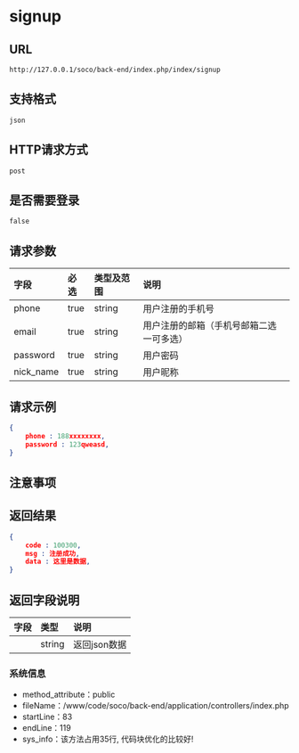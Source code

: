 # signup

##  URL
    http://127.0.0.1/soco/back-end/index.php/index/signup

##  支持格式
    json

##  HTTP请求方式
    post

##  是否需要登录
    false

##  请求参数
| 字段                     |   必选            |   类型及范围    | 说明                               |
|:-------------------------|:----------------- |:----------------|:-----------------------------------|
|phone|true|string|用户注册的手机号|
|email|true|string|用户注册的邮箱（手机号邮箱二选一可多选）|
|password|true|string|用户密码|
|nick_name|true|string|用户昵称|


##  请求示例
```json
{
    phone : 188xxxxxxxx,
	password : 123qweasd,
}
```

##  注意事项
    

##  返回结果
```json
{
    code : 100300,
	msg : 注册成功,
	data : 这里是数据,
}
```

##  返回字段说明
| 字段                     |   类型           | 说明                               |
|:-------------------------|:-----------------|:-----------------------------------|
||string|返回json数据|


### 系统信息
- method_attribute：public
- fileName：/www/code/soco/back-end/application/controllers/index.php
- startLine：83
- endLine：119
- sys_info：该方法占用35行, 代码块优化的比较好!
